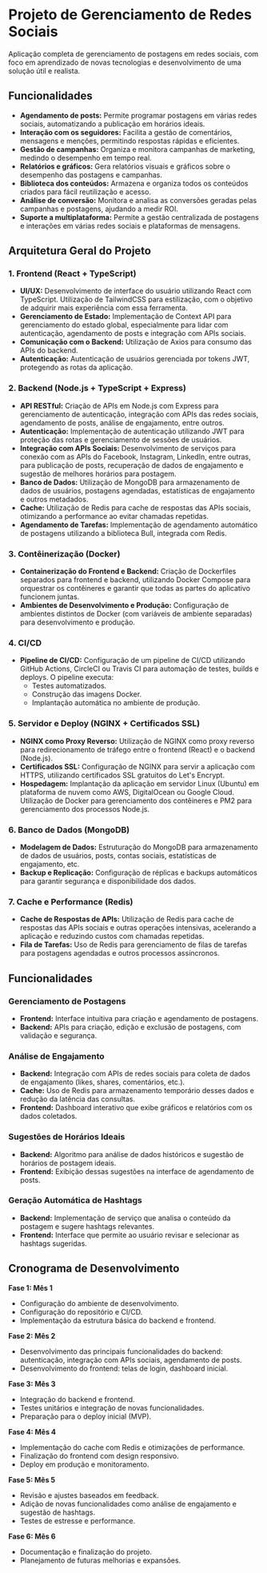 # Projeto de Gerenciamento de Redes Sociais

Aplicação completa de gerenciamento de postagens em redes sociais, com foco em aprendizado de novas tecnologias e desenvolvimento de uma solução útil e realista.

## Funcionalidades

- **Agendamento de posts:** Permite programar postagens em várias redes sociais, automatizando a publicação em horários ideais.
- **Interação com os seguidores:** Facilita a gestão de comentários, mensagens e menções, permitindo respostas rápidas e eficientes.
- **Gestão de campanhas:** Organiza e monitora campanhas de marketing, medindo o desempenho em tempo real.
- **Relatórios e gráficos:** Gera relatórios visuais e gráficos sobre o desempenho das postagens e campanhas.
- **Biblioteca dos conteúdos:** Armazena e organiza todos os conteúdos criados para fácil reutilização e acesso.
- **Análise de conversão:** Monitora e analisa as conversões geradas pelas campanhas e postagens, ajudando a medir ROI.
- **Suporte a multiplataforma:** Permite a gestão centralizada de postagens e interações em várias redes sociais e plataformas de mensagens.

## Arquitetura Geral do Projeto

### 1. Frontend (React + TypeScript)

- **UI/UX:** Desenvolvimento de interface do usuário utilizando React com TypeScript. Utilização de TailwindCSS para estilização, com o objetivo de adquirir mais experiência com essa ferramenta.
- **Gerenciamento de Estado:** Implementação de Context API para gerenciamento do estado global, especialmente para lidar com autenticação, agendamento de posts e integração com APIs sociais.
- **Comunicação com o Backend:** Utilização de Axios para consumo das APIs do backend.
- **Autenticação:** Autenticação de usuários gerenciada por tokens JWT, protegendo as rotas da aplicação.

### 2. Backend (Node.js + TypeScript + Express)

- **API RESTful:** Criação de APIs em Node.js com Express para gerenciamento de autenticação, integração com APIs das redes sociais, agendamento de posts, análise de engajamento, entre outros.
- **Autenticação:** Implementação de autenticação utilizando JWT para proteção das rotas e gerenciamento de sessões de usuários.
- **Integração com APIs Sociais:** Desenvolvimento de serviços para conexão com as APIs do Facebook, Instagram, LinkedIn, entre outras, para publicação de posts, recuperação de dados de engajamento e sugestão de melhores horários para postagem.
- **Banco de Dados:** Utilização de MongoDB para armazenamento de dados de usuários, postagens agendadas, estatísticas de engajamento e outros metadados.
- **Cache:** Utilização de Redis para cache de respostas das APIs sociais, otimizando a performance ao evitar chamadas repetidas.
- **Agendamento de Tarefas:** Implementação de agendamento automático de postagens utilizando a biblioteca Bull, integrada com Redis.

### 3. Contêinerização (Docker)

- **Containerização do Frontend e Backend:** Criação de Dockerfiles separados para frontend e backend, utilizando Docker Compose para orquestrar os contêineres e garantir que todas as partes do aplicativo funcionem juntas.
- **Ambientes de Desenvolvimento e Produção:** Configuração de ambientes distintos de Docker (com variáveis de ambiente separadas) para desenvolvimento e produção.

### 4. CI/CD

- **Pipeline de CI/CD:** Configuração de um pipeline de CI/CD utilizando GitHub Actions, CircleCI ou Travis CI para automação de testes, builds e deploys. O pipeline executa:
  - Testes automatizados.
  - Construção das imagens Docker.
  - Implantação automática no ambiente de produção.

### 5. Servidor e Deploy (NGINX + Certificados SSL)

- **NGINX como Proxy Reverso:** Utilização de NGINX como proxy reverso para redirecionamento de tráfego entre o frontend (React) e o backend (Node.js).
- **Certificados SSL:** Configuração de NGINX para servir a aplicação com HTTPS, utilizando certificados SSL gratuitos do Let's Encrypt.
- **Hospedagem:** Implantação da aplicação em servidor Linux (Ubuntu) em plataforma de nuvem como AWS, DigitalOcean ou Google Cloud. Utilização de Docker para gerenciamento dos contêineres e PM2 para gerenciamento dos processos Node.js.

### 6. Banco de Dados (MongoDB)

- **Modelagem de Dados:** Estruturação do MongoDB para armazenamento de dados de usuários, posts, contas sociais, estatísticas de engajamento, etc.
- **Backup e Replicação:** Configuração de réplicas e backups automáticos para garantir segurança e disponibilidade dos dados.

### 7. Cache e Performance (Redis)

- **Cache de Respostas de APIs:** Utilização de Redis para cache de respostas das APIs sociais e outras operações intensivas, acelerando a aplicação e reduzindo custos com chamadas repetidas.
- **Fila de Tarefas:** Uso de Redis para gerenciamento de filas de tarefas para postagens agendadas e outros processos assíncronos.

## Funcionalidades

### Gerenciamento de Postagens

- **Frontend:** Interface intuitiva para criação e agendamento de postagens.
- **Backend:** APIs para criação, edição e exclusão de postagens, com validação e segurança.

### Análise de Engajamento

- **Backend:** Integração com APIs de redes sociais para coleta de dados de engajamento (likes, shares, comentários, etc.).
- **Cache:** Uso de Redis para armazenamento temporário desses dados e redução da latência das consultas.
- **Frontend:** Dashboard interativo que exibe gráficos e relatórios com os dados coletados.

### Sugestões de Horários Ideais

- **Backend:** Algoritmo para análise de dados históricos e sugestão de horários de postagem ideais.
- **Frontend:** Exibição dessas sugestões na interface de agendamento de posts.

### Geração Automática de Hashtags

- **Backend:** Implementação de serviço que analisa o conteúdo da postagem e sugere hashtags relevantes.
- **Frontend:** Interface que permite ao usuário revisar e selecionar as hashtags sugeridas.

## Cronograma de Desenvolvimento

**Fase 1: Mês 1**

- Configuração do ambiente de desenvolvimento.
- Configuração do repositório e CI/CD.
- Implementação da estrutura básica do backend e frontend.

**Fase 2: Mês 2**

- Desenvolvimento das principais funcionalidades do backend: autenticação, integração com APIs sociais, agendamento de posts.
- Desenvolvimento do frontend: telas de login, dashboard inicial.

**Fase 3: Mês 3**

- Integração do backend e frontend.
- Testes unitários e integração de novas funcionalidades.
- Preparação para o deploy inicial (MVP).

**Fase 4: Mês 4**

- Implementação do cache com Redis e otimizações de performance.
- Finalização do frontend com design responsivo.
- Deploy em produção e monitoramento.

**Fase 5: Mês 5**

- Revisão e ajustes baseados em feedback.
- Adição de novas funcionalidades como análise de engajamento e sugestão de hashtags.
- Testes de estresse e performance.

**Fase 6: Mês 6**

- Documentação e finalização do projeto.
- Planejamento de futuras melhorias e expansões.
